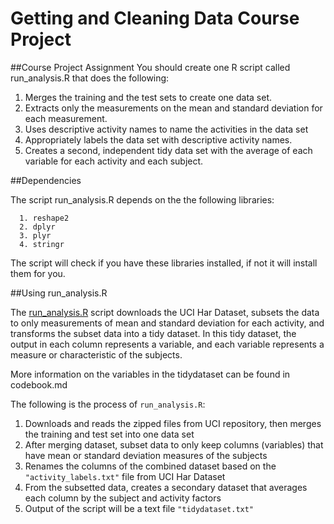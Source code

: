 # Getting and Cleaning Data Course Project

##Course Project Assignment
You should create one R script called run_analysis.R that does the following:

1. Merges the training and the test sets to create one data set.
2. Extracts only the measurements on the mean and standard deviation for each measurement.
3. Uses descriptive activity names to name the activities in the data set
4. Appropriately labels the data set with descriptive activity names.
5. Creates a second, independent tidy data set with the average of each variable for each activity and each subject.


##Dependencies

The script run_analysis.R depends on the the following libraries:

```{r}
  1. reshape2
  2. dplyr
  3. plyr
  4. stringr
```

The script will check if you have these libraries installed, if not it will install them for you.

##Using run_analysis.R

The [run_analysis.R](https://github.com/JacksonChou/Getting-and-Cleaning-Data-Course-Project/blob/master/run_analysis.R) script downloads the UCI Har Dataset, subsets the data to only measurements of mean and standard deviation for each activity, and transforms the subset data into a tidy dataset.  In this tidy dataset, the output in each column represents a variable, and each variable represents a measure or characteristic of the subjects.

More information on the variables in the tidydataset can be found in codebook.md

The following is the process of ```run_analysis.R```:

1. Downloads and reads the zipped files from UCI repository, then merges the training and test set into one data set
2. After merging dataset, subset data to only keep columns (variables) that have mean or standard deviation measures of the subjects
3. Renames the columns of the combined dataset based on the ```"activity_labels.txt"``` file from UCI Har Dataset
4. From the subsetted data, creates a secondary dataset that averages each column by the subject and activity factors
5. Output of the script will be a text file ```"tidydataset.txt"```


